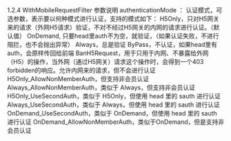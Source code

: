 
1.2.4 WithMobileRequestFilter 参数说明
authenticationMode ： 认证模式，可选参数，表示要以何种模式进行认证，支持的模式如下：
  H5Only，只对H5网关来的请求（外网H5请求）验证，不对不经过H5网关的内网的请求进行认证。（默认值）
  OnDemand, 只要head里auth不为空，就验证，（如果认证失败，不进行阻拦，也不会抛出异常）
  Always，总是验证
  ByPass，不认证，如果head里有auth，会原样传回给前端
  BanH5Request，用于只用于内网、不暴露给外网（H5）的操作，当外网（通过H5网关）请求这个操作时，会得到一个403 forbidden的响应。允许内网来的请求，但不会进行认证
  H5Only_AllowNonMemberAuth，但支持非会员认证
  Always_AllowNonMemberAuth，类似于 Always，但支持非会员认证
  H5Only_UseSecondAuth，类似于 H5Only，但使用 head 里的 sauth 进行认证
  Always_UseSecondAuth，类似于 Always，但使用 head 里的 sauth 进行认证
  OnDemand_UseSecondAuth，类似于 OnDemand，但使用 head 里的 sauth 进行认证
  OnDemand_AllowNonMemberAuth，类似于OnDemand，但是支持非会员认证


